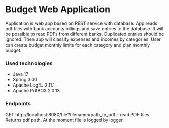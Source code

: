# Budget Web Application

Application is web app based on REST service with database. App reads pdf files with bank accounts billings and save entries to the database. 
It will be possible to read PDFs from different banks.
Duplicated entries should be ignored. Then app will classify expenses and incomes by categories. User can create budget monthly limits for each category and plan monthly budget.

### Used technologies
* Java 17
* Spring 3.0.1
* Apache Log4J 2.11.1
* Apache PdfBOX 2.0.13

### Endpoints

GET http://localhost:8080/file?filename=path_to_pdf - read PDF files. Returns pdf path. 
At the moment file is logged by logger.

